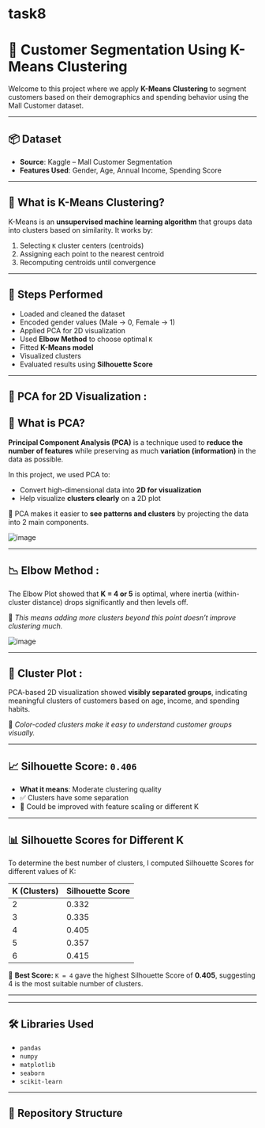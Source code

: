 # task8
# 🎯 Customer Segmentation Using K-Means Clustering

Welcome to this project where we apply **K-Means Clustering** to segment customers based on their demographics and spending behavior using the Mall Customer dataset.

---

## 📦 Dataset

- **Source**: Kaggle – Mall Customer Segmentation
- **Features Used**: Gender, Age, Annual Income, Spending Score

---

## 🧠 What is K-Means Clustering?

K-Means is an **unsupervised machine learning algorithm** that groups data into clusters based on similarity. It works by:

1. Selecting `K` cluster centers (centroids)
2. Assigning each point to the nearest centroid
3. Recomputing centroids until convergence

---

## 🚀 Steps Performed

- Loaded and cleaned the dataset
- Encoded gender values (Male → 0, Female → 1)
- Applied PCA for 2D visualization
- Used **Elbow Method** to choose optimal `K`
- Fitted **K-Means model**
- Visualized clusters
- Evaluated results using **Silhouette Score**

---
## 🎨 PCA for 2D Visualization :

## 🔄 What is PCA?

**Principal Component Analysis (PCA)** is a technique used to **reduce the number of features** while preserving as much **variation (information)** in the data as possible.

In this project, we used PCA to:
- Convert high-dimensional data into **2D for visualization**
- Help visualize **clusters clearly** on a 2D plot

📌 PCA makes it easier to **see patterns and clusters** by projecting the data into 2 main components.


![image](https://github.com/user-attachments/assets/a362cb0e-bd1f-4c90-8de3-f2c20902892b)


---

## 📉 Elbow Method :

The Elbow Plot showed that **K = 4 or 5** is optimal, where inertia (within-cluster distance) drops significantly and then levels off.

📌 _This means adding more clusters beyond this point doesn’t improve clustering much._

![image](https://github.com/user-attachments/assets/ccefe6dd-2642-4b75-83f1-f84c5ab2ae4a)


---

## 🎨 Cluster Plot :

PCA-based 2D visualization showed **visibly separated groups**, indicating meaningful clusters of customers based on age, income, and spending habits.

📌 _Color-coded clusters make it easy to understand customer groups visually._

---

## 📈 Silhouette Score: `0.406`

- **What it means**: Moderate clustering quality
- ✅ Clusters have some separation
- 🔁 Could be improved with feature scaling or different K

---

## 📊 Silhouette Scores for Different K

To determine the best number of clusters, I computed Silhouette Scores for different values of K:

| K (Clusters) | Silhouette Score |
|--------------|------------------|
| 2            | 0.332            |
| 3            | 0.335            |
| 4            | 0.405            |
| 5            | 0.357            |
| 6            | 0.415            |

📌 **Best Score:** `K = 4` gave the highest Silhouette Score of **0.405**, suggesting 4 is the most suitable number of clusters.

---



---

## 🛠 Libraries Used

- `pandas`
- `numpy`
- `matplotlib`
- `seaborn`
- `scikit-learn`

---

## 📂 Repository Structure

